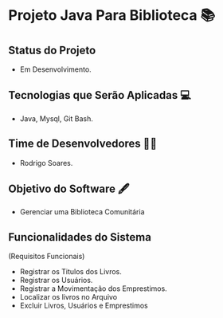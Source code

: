 # Projeto Java Para Biblioteca 📚

## Status do Projeto 
   - Em Desenvolvimento.

## Tecnologias que Serão Aplicadas 💻
   - Java, Mysql, Git Bash.

## Time de Desenvolvedores 🙋‍♂️
   - Rodrigo Soares.

## Objetivo do Software 🖋
  - Gerenciar uma Biblioteca Comunitária

## Funcionalidades do Sistema 
   (Requisitos Funcionais)
   - Registrar os Titulos dos Livros.
   - Registrar os Usuários.
   - Registrar a Movimentação dos Emprestimos.
   - Localizar os livros no Arquivo
   - Excluir Livros, Usuários e Emprestimos
